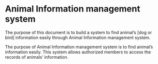 # Animal Information management system
The purpose of this document is to build a system to find animal’s [dog or bird] information easily through Animal Information management system. 

The purpose of Animal Information management system is to find animal’s information easily.  This system allows authorized members to access the records of animals’ information.
